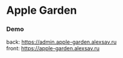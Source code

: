 <h1>Apple Garden</h1>

<h3>Demo</h3>

back: https://admin.apple-garden.alexsav.ru
<br>
front: https://apple-garden.alexsav.ru

